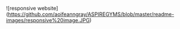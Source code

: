 ![responsive website] (https://github.com/aoifeanngray/ASPIREGYMS/blob/master/readme-images/responsive%20image.JPG)